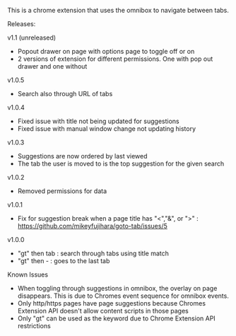 This is a chrome extension that uses the omnibox to navigate between tabs.


Releases:

v1.1 (unreleased)

* Popout drawer on page with options page to toggle off or on
* 2 versions of extension for different permissions. One with pop out drawer and one without

v1.0.5

* Search also through URL of tabs

v1.0.4

* Fixed issue with title not being updated for suggestions
* Fixed issue with manual window change not updating history

v1.0.3

* Suggestions are now ordered by last viewed
* The tab the user is moved to is the top suggestion for the given search

v1.0.2

* Removed permissions for data

v1.0.1

* Fix for suggestion break when a page title has "<","&", or ">" : https://github.com/mikeyfujihara/goto-tab/issues/5 


v1.0.0

* "gt" then tab : search through tabs using title match
* "gt" then - : goes to the last tab


Known Issues

* When toggling through suggestions in omnibox, the overlay on page disappears. This is due to Chromes event sequence for omnibox events.
* Only http/https pages have page suggestions because Chromes Extension API doesn't allow content scripts in those pages
* Only "gt" can be used as the keyword due to Chrome Extension API restrictions
